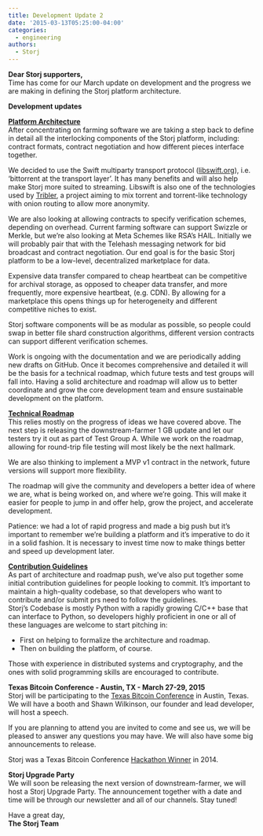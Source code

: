 ```yaml
---
title: Development Update 2
date: '2015-03-13T05:25:00-04:00'
categories:
  - engineering
authors:
  - Storj
---
```

**Dear Storj supporters,**  
Time has come for our March update on development and the progress we are making in defining the Storj platform architecture.  

<!--more-->
  
**Development updates**  
  
**[Platform Architecture](http://storj.us8.list-manage.com/track/click?u=edba9fc4ce8b9095a31859cba&id=75f61d6fe7&e=813daa4cbf)**  
After concentrating on farming software we are taking a step back to define in detail all the interlocking components of the Storj platform, including: contract formats, contract negotiation and how different pieces interface together.  
  
We decided to use the Swift multiparty transport protocol ([libswift.org](http://storj.us8.list-manage2.com/track/click?u=edba9fc4ce8b9095a31859cba&id=e4e1269b51&e=813daa4cbf)), i.e. ‘bittorrent at the transport layer’. It has many benefits and will also help make Storj more suited to streaming. Libswift is also one of the technologies used by [Tribler](http://storj.us8.list-manage1.com/track/click?u=edba9fc4ce8b9095a31859cba&id=ab2e44d9e7&e=813daa4cbf), a project aiming to mix torrent and torrent-like technology with onion routing to allow more anonymity.  
  
We are also looking at allowing contracts to specify verification schemes, depending on overhead. Current farming software can support Swizzle or Merkle, but we’re also looking at Meta Schemes like RSA’s HAIL. Initially we will probably pair that with the Telehash messaging network for bid broadcast and contract negotiation. Our end goal is for the basic Storj platform to be a low-level, decentralized marketplace for data.  
  
Expensive data transfer compared to cheap heartbeat can be competitive for archival storage, as opposed to cheaper data transfer, and more frequently, more expensive heartbeat, (e.g. CDN). By allowing for a marketplace this opens things up for heterogeneity and different competitive niches to exist.  
  
Storj software components will be as modular as possible, so people could swap in better file shard construction algorithms, different version contracts can support different verification schemes.  
  
Work is ongoing with the documentation and we are periodically adding new drafts on GitHub. Once it becomes comprehensive and detailed it will be the basis for a technical roadmap, which future tests and test groups will fall into. Having a solid architecture and roadmap will allow us to better coordinate and grow the core development team and ensure sustainable development on the platform.  
  
[**Technical Roadmap**](http://storj.us8.list-manage.com/track/click?u=edba9fc4ce8b9095a31859cba&id=20634a353d&e=813daa4cbf)  
This relies mostly on the progress of ideas we have covered above. The next step is releasing the downstream-farmer 1 GB update and let our testers try it out as part of Test Group A. While we work on the roadmap, allowing for round-trip file testing will most likely be the next hallmark.  
  
We are also thinking to implement a MVP v1 contract in the network, future versions will support more flexibility.  
  
The roadmap will give the community and developers a better idea of where we are, what is being worked on, and where we’re going. This will make it easier for people to jump in and offer help, grow the project, and accelerate development.  
  
Patience: we had a lot of rapid progress and made a big push but it’s important to remember we’re building a platform and it’s imperative to do it in a solid fashion. It is necessary to invest time now to make things better and speed up development later.  
  
[**Contribution Guidelines**](http://storj.us8.list-manage2.com/track/click?u=edba9fc4ce8b9095a31859cba&id=0802f904f6&e=813daa4cbf)  
As part of architecture and roadmap push, we’ve also put together some initial contribution guidelines for people looking to commit. It’s important to maintain a high-quality codebase, so that developers who want to contribute and/or submit prs need to follow the guidelines.  
Storj’s Codebase is mostly Python with a rapidly growing C/C++ base that can interface to Python, so developers highly proficient in one or all of these languages are welcome to start pitching in:

*   First on helping to formalize the architecture and roadmap.
*   Then on building the platform, of course.

Those with experience in distributed systems and cryptography, and the ones with solid programming skills are encouraged to contribute.  
  
**Texas Bitcoin Conference - Austin, TX - March 27-29, 2015**  
Storj will be participating to the [Texas Bitcoin Conference](http://storj.us8.list-manage1.com/track/click?u=edba9fc4ce8b9095a31859cba&id=4a3b7a0eb5&e=813daa4cbf) in Austin, Texas. We will have a booth and Shawn Wilkinson, our founder and lead developer, will host a speech.  
  
If you are planning to attend you are invited to come and see us, we will be pleased to answer any questions you may have. We will also have some big announcements to release.  
  
Storj was a Texas Bitcoin Conference [Hackathon Winner](http://storj.us8.list-manage.com/track/click?u=edba9fc4ce8b9095a31859cba&id=ea4e2921f9&e=813daa4cbf) in 2014.  

**Storj Upgrade Party**  
We will soon be releasing the next version of downstream-farmer, we will host a Storj Upgrade Party. The announcement together with a date and time will be through our newsletter and all of our channels. Stay tuned!

  
Have a great day,  
**The Storj Team**
